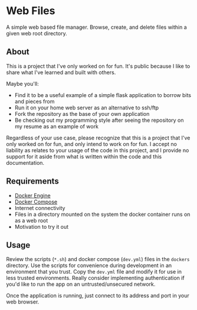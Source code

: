 # Web Files

A simple web based file manager. Browse, create, and delete files within a given web root directory.

## About

This is a project that I've only worked on for fun. It's public because I like to share what I've learned and built with others.

Maybe you'll:
* Find it to be a useful example of a simple flask application to borrow bits and pieces from
* Run it on your home web server as an alternative to ssh/ftp
* Fork the repository as the base of your own application
* Be checking out my programming style after seeing the repository on my resume as an example of work

Regardless of your use case, please recognize that this is a project that I've only worked on for fun, and only intend to work on for fun. I accept no liability as relates to your usage of the code in this project, and I provide no support for it aside from what is written within the code and this documentation.

## Requirements

* [Docker Engine](https://docs.docker.com/engine/)
* [Docker Compose](https://docs.docker.com/compose/)
* Internet connectivity
* Files in a directory mounted on the system the docker container runs on as a web root
* Motivation to try it out

## Usage

Review the scripts (`*.sh`) and docker compose (`dev.yml`) files in the `dockers` directory. Use the scripts for convenience during development in an environment that you trust. Copy the `dev.yml` file and modify it for use in less trusted environments. Really consider implementing authentication if you'd like to run the app on an untrusted/unsecured network.

Once the application is running, just connect to its address and port in your web browser.
